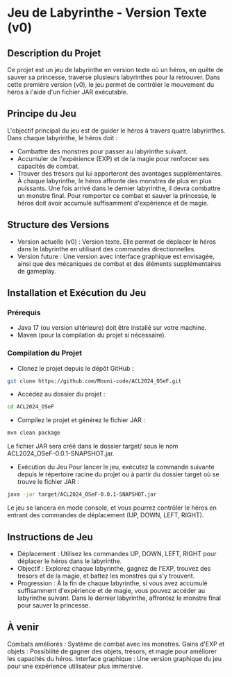 # Jeu de Labyrinthe - Version Texte (v0)
## Description du Projet
Ce projet est un jeu de labyrinthe en version texte où un héros, en quête de sauver sa princesse, traverse plusieurs labyrinthes pour la retrouver. Dans cette première version (v0), le jeu permet de contrôler le mouvement du héros à l'aide d'un fichier JAR exécutable.

## Principe du Jeu
L'objectif principal du jeu est de guider le héros à travers quatre labyrinthes. Dans chaque labyrinthe, le héros doit :
- Combattre des monstres pour passer au labyrinthe suivant.
- Accumuler de l'expérience (EXP) et de la magie pour renforcer ses capacités de combat.
- Trouver des trésors qui lui apporteront des avantages supplémentaires.
À chaque labyrinthe, le héros affronte des monstres de plus en plus puissants. Une fois arrivé dans le dernier labyrinthe, il devra combattre un monstre final. Pour remporter ce combat et sauver la princesse, le héros doit avoir accumulé suffisamment d'expérience et de magie.

## Structure des Versions
- Version actuelle (v0) : Version texte. Elle permet de déplacer le héros dans le labyrinthe en utilisant des commandes directionnelles.
- Version future : Une version avec interface graphique est envisagée, ainsi que des mécaniques de combat et des éléments supplémentaires de gameplay.
## Installation et Exécution du Jeu
### Prérequis
- Java 17 (ou version ultérieure) doit être installé sur votre machine.
- Maven (pour la compilation du projet si nécessaire).
### Compilation du Projet
- Clonez le projet depuis le dépôt GitHub :

```bash
git clone https://github.com/Mouni-code/ACL2024_OSeF.git
``` 
- Accédez au dossier du projet :

```bash
cd ACL2024_OSeF
```
- Compilez le projet et générez le fichier JAR :

```bash
mvn clean package
```
Le fichier JAR sera créé dans le dossier target/ sous le nom ACL2024_OSeF-0.0.1-SNAPSHOT.jar.

- Exécution du Jeu
Pour lancer le jeu, exécutez la commande suivante depuis le répertoire racine du projet ou à partir du dossier target où se trouve le fichier JAR :

```bash
java -jar target/ACL2024_OSeF-0.0.1-SNAPSHOT.jar
```
Le jeu se lancera en mode console, et vous pourrez contrôler le héros en entrant des commandes de déplacement (UP, DOWN, LEFT, RIGHT).

## Instructions de Jeu
- Déplacement : Utilisez les commandes UP, DOWN, LEFT, RIGHT pour déplacer le héros dans le labyrinthe.
- Objectif : Explorez chaque labyrinthe, gagnez de l'EXP, trouvez des trésors et de la magie, et battez les monstres qui s'y trouvent.
- Progression : À la fin de chaque labyrinthe, si vous avez accumulé suffisamment d'expérience et de magie, vous pouvez accéder au labyrinthe suivant. Dans le dernier labyrinthe, affrontez le monstre final pour sauver la princesse.
## À venir
Combats améliorés : Système de combat avec les monstres.
Gains d'EXP et objets : Possibilité de gagner des objets, trésors, et magie pour améliorer les capacités du héros.
Interface graphique : Une version graphique du jeu pour une expérience utilisateur plus immersive.
